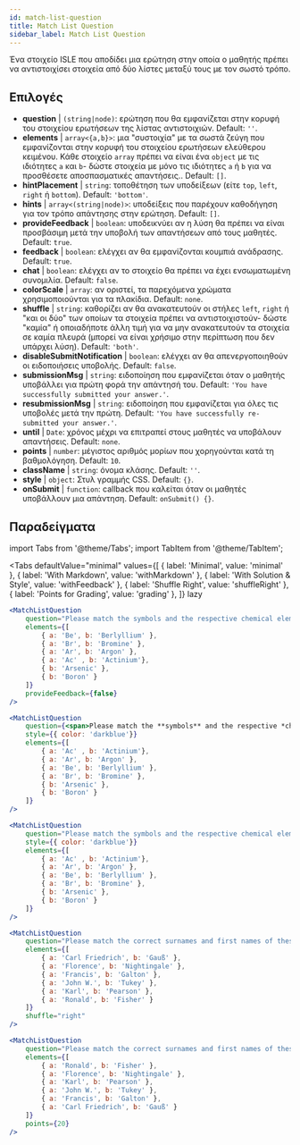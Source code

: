 ```yaml
---
id: match-list-question 
title: Match List Question
sidebar_label: Match List Question
---
```


Ένα στοιχείο ISLE που αποδίδει μια ερώτηση στην οποία ο μαθητής πρέπει να αντιστοιχίσει στοιχεία από δύο λίστες μεταξύ τους με τον σωστό τρόπο.

## Επιλογές

* __question__ | `(string|node)`: ερώτηση που θα εμφανίζεται στην κορυφή του στοιχείου ερωτήσεων της λίστας αντιστοιχιών. Default: `''`.
* __elements__ | `array<{a,b}>`: μια "συστοιχία" με τα σωστά ζεύγη που εμφανίζονται στην κορυφή του στοιχείου ερωτήσεων ελεύθερου κειμένου. Κάθε στοιχείο `array` πρέπει να είναι ένα `object` με τις ιδιότητες `a` και `b`- δώστε στοιχεία με μόνο τις ιδιότητες `a` ή `b` για να προσθέσετε αποσπασματικές απαντήσεις.. Default: `[]`.
* __hintPlacement__ | `string`: τοποθέτηση των υποδείξεων (είτε `top`, `left`, `right` ή `bottom`). Default: `'bottom'`.
* __hints__ | `array<(string|node)>`: υποδείξεις που παρέχουν καθοδήγηση για τον τρόπο απάντησης στην ερώτηση. Default: `[]`.
* __provideFeedback__ | `boolean`: υποδεικνύει αν η λύση θα πρέπει να είναι προσβάσιμη μετά την υποβολή των απαντήσεων από τους μαθητές. Default: `true`.
* __feedback__ | `boolean`: ελέγχει αν θα εμφανίζονται κουμπιά ανάδρασης. Default: `true`.
* __chat__ | `boolean`: ελέγχει αν το στοιχείο θα πρέπει να έχει ενσωματωμένη συνομιλία. Default: `false`.
* __colorScale__ | `array`: αν οριστεί, τα παρεχόμενα χρώματα χρησιμοποιούνται για τα πλακίδια. Default: `none`.
* __shuffle__ | `string`: καθορίζει αν θα ανακατευτούν οι στήλες `left`, `right` ή "και οι δύο" των οποίων τα στοιχεία πρέπει να αντιστοιχιστούν- δώστε "καμία" ή οποιαδήποτε άλλη τιμή για να μην ανακατευτούν τα στοιχεία σε καμία πλευρά (μπορεί να είναι χρήσιμο στην περίπτωση που δεν υπάρχει λύση). Default: `'both'`.
* __disableSubmitNotification__ | `boolean`: ελέγχει αν θα απενεργοποιηθούν οι ειδοποιήσεις υποβολής. Default: `false`.
* __submissionMsg__ | `string`: ειδοποίηση που εμφανίζεται όταν ο μαθητής υποβάλλει για πρώτη φορά την απάντησή του. Default: `'You have successfully submitted your answer.'`.
* __resubmissionMsg__ | `string`: ειδοποίηση που εμφανίζεται για όλες τις υποβολές μετά την πρώτη. Default: `'You have successfully re-submitted your answer.'`.
* __until__ | `Date`: χρόνος μέχρι να επιτραπεί στους μαθητές να υποβάλουν απαντήσεις. Default: `none`.
* __points__ | `number`: μέγιστος αριθμός μορίων που χορηγούνται κατά τη βαθμολόγηση. Default: `10`.
* __className__ | `string`: όνομα κλάσης. Default: `''`.
* __style__ | `object`: Στυλ γραμμής CSS. Default: `{}`.
* __onSubmit__ | `function`: callback που καλείται όταν οι μαθητές υποβάλλουν μια απάντηση. Default: `onSubmit() {}`.


## Παραδείγματα

import Tabs from '@theme/Tabs';
import TabItem from '@theme/TabItem';

<Tabs
    defaultValue="minimal"
    values={[
        { label: 'Minimal', value: 'minimal' },
        { label: 'With Markdown', value: 'withMarkdown' },
        { label: 'With Solution & Style', value: 'withFeedback' },
        { label: 'Shuffle Right', value: 'shuffleRight' },
        { label: 'Points for Grading', value: 'grading' },
    ]}
    lazy
>

<TabItem value="minimal">

```jsx live
<MatchListQuestion
    question="Please match the symbols and the respective chemical element."
    elements={[
        { a: 'Be', b: 'Berlyllium' },
        { a: 'Br', b: 'Bromine' },
        { a: 'Ar', b: 'Argon' },
        { a: 'Ac' , b: 'Actinium'},
        { b: 'Arsenic' },
        { b: 'Boron' }
    ]}
    provideFeedback={false}
/>
```
</TabItem>

<TabItem value="withMarkdown">

```jsx live
<MatchListQuestion
    question={<span>Please match the **symbols** and the respective *chemical* element.</span>}
    style={{ color: 'darkblue'}}
    elements={[
        { a: 'Ac' , b: 'Actinium'},
        { a: 'Ar', b: 'Argon' },
        { a: 'Be', b: 'Berlyllium' },
        { a: 'Br', b: 'Bromine' },
        { b: 'Arsenic' },
        { b: 'Boron' }
    ]}
/>
```
</TabItem>

<TabItem value="withFeedback">

```jsx live
<MatchListQuestion
    question="Please match the symbols and the respective chemical element."
    style={{ color: 'darkblue'}}
    elements={[
        { a: 'Ac' , b: 'Actinium'},
        { a: 'Ar', b: 'Argon' },
        { a: 'Be', b: 'Berlyllium' },
        { a: 'Br', b: 'Bromine' },
        { b: 'Arsenic' },
        { b: 'Boron' }
    ]}
/>
```
</TabItem>

<TabItem value="shuffleRight">

```jsx live
<MatchListQuestion
    question="Please match the correct surnames and first names of these statisticians."
    elements={[
        { a: 'Carl Friedrich', b: 'Gauß' },
        { a: 'Florence', b: 'Nightingale' },
        { a: 'Francis', b: 'Galton' },
        { a: 'John W.', b: 'Tukey' },
        { a: 'Karl', b: 'Pearson' },
        { a: 'Ronald', b: 'Fisher' }
    ]}
    shuffle="right"
/>
```
</TabItem>

<TabItem value="grading">

```jsx live
<MatchListQuestion
    question="Please match the correct surnames and first names of these statisticians."
    elements={[
        { a: 'Ronald', b: 'Fisher' },
        { a: 'Florence', b: 'Nightingale' },
        { a: 'Karl', b: 'Pearson' },
        { a: 'John W.', b: 'Tukey' },
        { a: 'Francis', b: 'Galton' },
        { a: 'Carl Friedrich', b: 'Gauß' }
    ]}
    points={20}
/>
```
</TabItem>

</Tabs>
